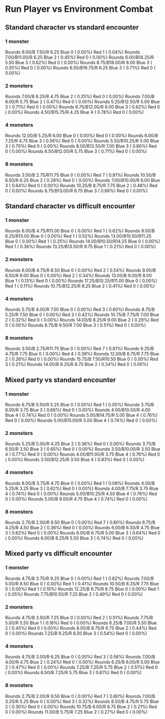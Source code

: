 # Run Player vs Environment Combat

## Standard character vs standard encounter

### 1 monster
Rounds  9.00/B 7.50/R 6.25 Blue 0 ( 0.00%) Red 1 ( 0.04%)
Rounds  7.00/B11.00/R 6.25 Blue 2 ( 0.45%) Red 0 ( 0.00%)
Rounds  6.00/B14.25/R 5.50 Blue 3 ( 0.62%) Red 0 ( 0.00%)
Rounds  8.75/B18.00/R 8.00 Blue 3 ( 0.55%) Red 0 ( 0.00%)
Rounds  6.50/B19.75/R 6.25 Blue 3 ( 0.71%) Red 0 ( 0.00%)

### 2 monsters
Rounds  7.00/B 6.25/R 4.75 Blue 2 ( 0.25%) Red 0 ( 0.00%)
Rounds  7.00/B 8.00/R 5.75 Blue 2 ( 0.47%) Red 0 ( 0.00%)
Rounds  5.25/B12.50/R 5.00 Blue 3 ( 0.71%) Red 0 ( 0.00%)
Rounds  6.75/B12.00/R 6.00 Blue 3 ( 0.62%) Red 0 ( 0.00%)
Rounds  4.50/B15.75/R 4.25 Blue 4 ( 0.78%) Red 0 ( 0.00%)

### 4 monsters
Rounds 12.00/B 5.25/R 6.00 Blue 0 ( 0.00%) Red 0 ( 0.00%)
Rounds  6.00/B 7.25/R 4.75 Blue 3 ( 0.56%) Red 0 ( 0.00%)
Rounds  5.50/B10.25/R 5.00 Blue 3 ( 0.70%) Red 0 ( 0.00%)
Rounds  8.00/B12.50/R 7.00 Blue 3 ( 0.66%) Red 0 ( 0.00%)
Rounds  6.50/B12.00/R 5.75 Blue 3 ( 0.71%) Red 0 ( 0.00%)

### 8 monsters
Rounds  3.50/B 2.75/R11.75 Blue 0 ( 0.00%) Red 7 ( 0.81%)
Rounds 10.50/B 6.50/R 6.25 Blue 2 ( 0.28%) Red 0 ( 0.00%)
Rounds  7.00/B10.00/R 6.00 Blue 3 ( 0.64%) Red 0 ( 0.00%)
Rounds 10.25/B 8.75/R 7.75 Blue 2 ( 0.48%) Red 0 ( 0.00%)
Rounds  8.75/B13.00/R 6.75 Blue 3 ( 0.66%) Red 0 ( 0.00%)
            

## Standard character vs difficult encounter

### 1 monster
Rounds  6.00/B 4.75/R11.00 Blue 0 ( 0.00%) Red 1 ( 0.62%)
Rounds  9.00/B 6.25/R13.00 Blue 0 ( 0.00%) Red 1 ( 0.52%)
Rounds 13.00/B10.50/R11.25 Blue 0 ( 0.00%) Red 1 ( 0.25%)
Rounds 14.00/B10.50/R14.25 Blue 0 ( 0.00%) Red 1 ( 0.36%)
Rounds 13.25/B13.50/R 9.75 Blue 1 ( 0.21%) Red 0 ( 0.00%)

### 2 monsters
Rounds  6.00/B 4.75/R 8.50 Blue 0 ( 0.00%) Red 2 ( 0.54%)
Rounds  9.00/B 6.50/R 9.00 Blue 0 ( 0.00%) Red 2 ( 0.34%)
Rounds 13.00/B 9.00/R 8.00 Blue 1 ( 0.13%) Red 0 ( 0.00%)
Rounds 17.25/B10.25/R11.00 Blue 0 ( 0.00%) Red 1 ( 0.11%)
Rounds 10.75/B12.25/R 8.25 Blue 2 ( 0.41%) Red 0 ( 0.00%)

### 4 monsters
Rounds  5.75/B 4.00/R 7.50 Blue 0 ( 0.00%) Red 3 ( 0.60%)
Rounds  8.75/B 5.25/R 7.50 Blue 0 ( 0.00%) Red 3 ( 0.42%)
Rounds 10.75/B 7.75/R 7.00 Blue 2 ( 0.32%) Red 0 ( 0.00%)
Rounds 14.00/B 8.25/R 9.00 Blue 2 ( 0.29%) Red 0 ( 0.00%)
Rounds  8.75/B 9.50/R 7.00 Blue 3 ( 0.51%) Red 0 ( 0.00%)

### 8 monsters
Rounds  3.50/B 2.75/R11.75 Blue 0 ( 0.00%) Red 7 ( 0.81%)
Rounds  9.25/B 4.75/R 7.75 Blue 0 ( 0.00%) Red 4 ( 0.38%)
Rounds 12.00/B 6.75/R 7.75 Blue 2 ( 0.26%) Red 0 ( 0.00%)
Rounds 15.75/B 7.50/R10.50 Blue 0 ( 0.00%) Red 3 ( 0.21%)
Rounds 14.00/B 8.25/R 8.75 Blue 2 ( 0.34%) Red 0 ( 0.00%)
            

## Mixed party vs standard encounter

### 1 monster
Rounds  6.75/B 5.50/R 5.25 Blue 0 ( 0.00%) Red 1 ( 0.05%)
Rounds  3.75/B 8.00/R 3.75 Blue 3 ( 0.66%) Red 0 ( 0.00%)
Rounds  4.00/B10.50/R 4.00 Blue 4 ( 0.74%) Red 0 ( 0.00%)
Rounds  5.00/B14.75/R 5.00 Blue 4 ( 0.76%) Red 0 ( 0.00%)
Rounds  5.00/B15.00/R 5.00 Blue 4 ( 0.74%) Red 0 ( 0.00%)

### 2 monsters
Rounds  5.25/B 5.00/R 4.25 Blue 2 ( 0.36%) Red 0 ( 0.00%)
Rounds  3.75/B 6.50/R 3.50 Blue 3 ( 0.65%) Red 0 ( 0.00%)
Rounds  3.50/B10.00/R 3.50 Blue 4 ( 0.77%) Red 0 ( 0.00%)
Rounds  4.00/B11.00/R 3.75 Blue 4 ( 0.76%) Red 0 ( 0.00%)
Rounds  3.50/B12.25/R 3.50 Blue 4 ( 0.83%) Red 0 ( 0.00%)

### 4 monsters
Rounds  8.00/B 3.75/R 4.75 Blue 0 ( 0.00%) Red 1 ( 0.08%)
Rounds  4.00/B 5.25/R 3.25 Blue 3 ( 0.62%) Red 0 ( 0.00%)
Rounds  4.00/B 7.75/R 3.75 Blue 4 ( 0.74%) Red 0 ( 0.00%)
Rounds  5.00/B10.25/R 4.50 Blue 4 ( 0.76%) Red 0 ( 0.00%)
Rounds  5.00/B 9.00/R 4.75 Blue 4 ( 0.74%) Red 0 ( 0.00%)

### 8 monsters
Rounds  2.75/B 2.00/R 9.50 Blue 0 ( 0.00%) Red 7 ( 0.80%)
Rounds  6.75/B 4.25/R 4.50 Blue 2 ( 0.36%) Red 0 ( 0.00%)
Rounds  6.00/B 6.50/R 4.75 Blue 3 ( 0.62%) Red 0 ( 0.00%)
Rounds  6.00/B 6.75/R 5.00 Blue 3 ( 0.64%) Red 0 ( 0.00%)
Rounds  6.00/B 8.25/R 5.50 Blue 3 ( 0.74%) Red 0 ( 0.00%)
            

## Mixed party vs difficult encounter

### 1 monster
Rounds  4.75/B 3.75/R 9.25 Blue 0 ( 0.00%) Red 1 ( 0.62%)
Rounds  7.00/B 5.00/R 8.50 Blue 0 ( 0.00%) Red 1 ( 0.41%)
Rounds 10.50/B 8.25/R 7.75 Blue 0 ( 0.00%) Red 1 ( 0.10%)
Rounds 12.25/B 9.75/R 8.75 Blue 0 ( 0.00%) Red 1 ( 0.05%)
Rounds  7.75/B10.50/R 7.25 Blue 2 ( 0.49%) Red 0 ( 0.00%)

### 2 monsters
Rounds  4.75/B 3.50/R 7.25 Blue 0 ( 0.00%) Red 2 ( 0.51%)
Rounds  7.75/B 5.00/R 5.50 Blue 1 ( 0.18%) Red 0 ( 0.00%)
Rounds  6.25/B 7.00/R 5.50 Blue 2 ( 0.45%) Red 0 ( 0.00%)
Rounds  8.00/B 8.75/R 6.75 Blue 2 ( 0.44%) Red 0 ( 0.00%)
Rounds  7.25/B 9.25/R 6.50 Blue 3 ( 0.54%) Red 0 ( 0.00%)

### 4 monsters
Rounds  4.75/B 3.00/R 6.25 Blue 0 ( 0.00%) Red 3 ( 0.56%)
Rounds  7.00/B 4.00/R 4.75 Blue 2 ( 0.24%) Red 0 ( 0.00%)
Rounds  6.25/B 6.00/R 5.00 Blue 2 ( 0.47%) Red 0 ( 0.00%)
Rounds  7.25/B 7.25/R 5.75 Blue 2 ( 0.51%) Red 0 ( 0.00%)
Rounds  6.50/B 7.25/R 5.75 Blue 3 ( 0.61%) Red 0 ( 0.00%)

### 8 monsters
Rounds  2.75/B 2.00/R 9.50 Blue 0 ( 0.00%) Red 7 ( 0.80%)
Rounds  7.00/B 3.25/R 5.25 Blue 0 ( 0.00%) Red 3 ( 0.32%)
Rounds  8.50/B 4.75/R 5.75 Blue 2 ( 0.30%) Red 0 ( 0.00%)
Rounds 10.75/B 6.00/R 6.75 Blue 2 ( 0.21%) Red 0 ( 0.00%)
Rounds 11.00/B 5.75/R 7.25 Blue 2 ( 0.27%) Red 0 ( 0.00%)
